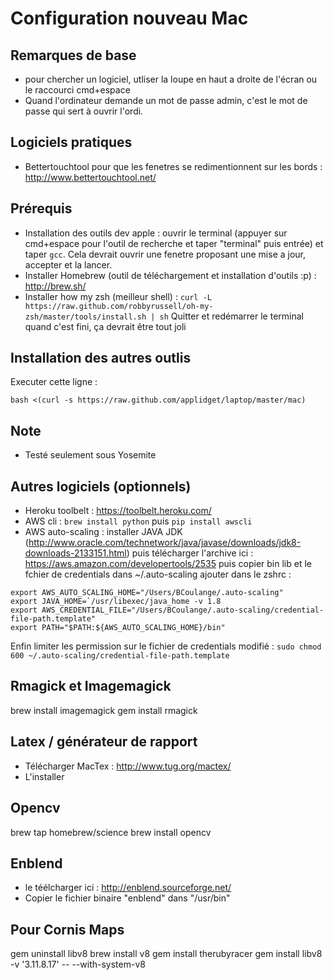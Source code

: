# Configuration nouveau Mac
## Remarques de base
* pour chercher un logiciel, utliser la loupe en haut a droite de l'écran ou le raccourci cmd+espace
* Quand l'ordinateur demande un mot de passe admin, c'est le mot de passe qui sert à ouvrir l'ordi.


## Logiciels pratiques
* Bettertouchtool pour que les fenetres se redimentionnent sur les bords : http://www.bettertouchtool.net/


## Prérequis
* Installation des outils dev apple : ouvrir le terminal (appuyer sur cmd+espace pour l'outil de recherche et taper "terminal" puis entrée) et taper `gcc`. Cela devrait ouvrir une fenetre proposant une mise a jour, accepter et la lancer.
* Installer Homebrew (outil de téléchargement et installation d'outils :p) : http://brew.sh/
* Installer how my zsh (meilleur shell) : `curl -L https://raw.github.com/robbyrussell/oh-my-zsh/master/tools/install.sh | sh` Quitter et redémarrer le terminal quand c'est fini, ça devrait être tout joli

## Installation des autres outlis

Executer cette ligne : 

`bash <(curl -s https://raw.github.com/applidget/laptop/master/mac)`

## Note 
* Testé seulement sous Yosemite



## Autres logiciels (optionnels)
* Heroku toolbelt : https://toolbelt.heroku.com/
* AWS cli : `brew install python` puis `pip install awscli`
* AWS auto-scaling : installer JAVA JDK (http://www.oracle.com/technetwork/java/javase/downloads/jdk8-downloads-2133151.html) puis télécharger l'archive ici : https://aws.amazon.com/developertools/2535 puis copier bin lib et le fchier de credentials dans ~/.auto-scaling ajouter dans le zshrc : 
```
export AWS_AUTO_SCALING_HOME="/Users/BCoulange/.auto-scaling"
export JAVA_HOME=`/usr/libexec/java_home -v 1.8
export AWS_CREDENTIAL_FILE="/Users/BCoulange/.auto-scaling/credential-file-path.template"
export PATH="$PATH:${AWS_AUTO_SCALING_HOME}/bin"
```

Enfin limiter les permission sur le fichier de credentials modifié : `sudo chmod 600 ~/.auto-scaling/credential-file-path.template`

## Rmagick et Imagemagick
brew install imagemagick
gem install rmagick

## Latex / générateur de rapport
* Télécharger MacTex : http://www.tug.org/mactex/
* L'installer

## Opencv
brew tap homebrew/science
brew install opencv

## Enblend
* le téélcharger ici : http://enblend.sourceforge.net/
* Copier le fichier binaire "enblend" dans "/usr/bin"

## Pour Cornis Maps
gem uninstall libv8
brew install v8
gem install therubyracer
gem install libv8 -v '3.11.8.17'  -- --with-system-v8


